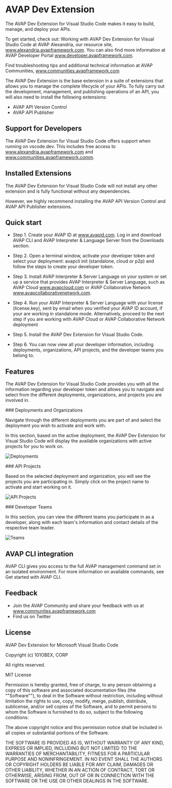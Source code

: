 # AVAP Dev Extension

The AVAP Dev Extension for Visual Studio Code makes it easy to build, manage, and deploy your APIs.

To get started, check out: Working with AVAP Dev Extension for Visual Studio Code at AVAP Alexandria, our resource site, www.alexandria.avapframework.com. You can also find more information at AVAP Developer Portal www.developer.avapframework.com.

Find troubleshooting tips and additional technical information at AVAP Communities, www.communities.avapframework.com

The AVAP Dev Extension is the base extension in a suite of extensions that allows you to manage the complete lifecycle of your APIs. To fully carry out the development, management, and publishing operations of an API, you will also need to install the following extensions:

- AVAP API Version Control
- AVAP API Publisher

## Support for Developers

The AVAP Dev Extension for Visual Studio Code offers support when running on vscode.dev. This includes free access to www.alexandria.avapframework.com and www.communities.avapframework.comm.

## Installed Extensions

The AVAP Dev Extension for Visual Studio Code will not install any other extension and is fully functional without any dependencies.

However, we highly recommend installing the AVAP API Version Control and AVAP API Publisher extensions.

## Quick start

- Step 1. Create your AVAP ID at www.avapid.com. Log in and download AVAP CLI and AVAP Interpreter & Language Server from the Downloads section.

- Step 2. Open a terminal window, activate your developer token and select your deployment: avapcli init (standalone, cloud or p2p) and follow the steps to create your developer token.

- Step 3. Install AVAP Interpreter & Server Language on your system or set up a service that provides AVAP Interpreter & Server Language, such as AVAP Cloud www.avapcloud.com or AVAP Collaborative Network www.avapcollaborativenetwork.com.

- Step 4. Run your AVAP Interpreter & Server Language with your license (license.key), sent by email when you verified your AVAP ID account, if your are working in standalone mode. Alternatively, proceed to the next step if you are working with AVAP Cloud or AVAP Collaborative Network deployment

- Step 5. Install the AVAP Dev Extension for Visual Studio Code.

- Step 6. You can now view all your developer information, including deployments, organizations, API projects, and the developer teams you belong to.

## Features

The AVAP Dev Extension for Visual Studio Code provides you with all the information regarding your developer token and allows you to navigate and select from the different deployments, organizations, and projects you are involved in.


### Deployments and Organizations


Navigate through the different deployments you are part of and select the deployment you wish to activate and work with.

In this section, based on the active deployment, the AVAP Dev Extension for Visual Studio Code will display the available organizations with active projects for you to work on.

![Deployments](https://developer.101obex.com/static_images/deployments.png)

### API Projects

Based on the selected deployment and organization, you will see the projects you are participating in. Simply click on the project name to activate and start working on it.

![API Projects](https://developer.101obex.com/static_images/teams.png)

### Developer Teams

In this section, you can view the different teams you participate in as a developer, along with each team's information and contact details of the respective team leader.

![Teams](https://developer.101obex.com/static_images/projects.png)

## AVAP CLI integration

AVAP CLI gives you access to the full AVAP management command set in an isolated environment. For more information on available commands, see Get started with AVAP CLI.

## Feedback

- Join the AVAP Community and share your feedback with us at www.communites.avapframework.com
- Find us on Twitter

## License

AVAP Dev Extension for Microsoft Visual Studio Code

Copyright (c) 101OBEX, CORP

All rights reserved.

MIT License

Permission is hereby granted, free of charge, to any person obtaining a copy of this software and associated documentation files (the ""Software""), to deal in the Software without restriction, including without limitation the rights to use, copy, modify, merge, publish, distribute, sublicense, and/or sell copies of the Software, and to permit persons to whom the Software is furnished to do so, subject to the following conditions:

The above copyright notice and this permission notice shall be included in all copies or substantial portions of the Software.

THE SOFTWARE IS PROVIDED AS IS, WITHOUT WARRANTY OF ANY KIND, EXPRESS OR IMPLIED, INCLUDING BUT NOT LIMITED TO THE WARRANTIES OF MERCHANTABILITY, FITNESS FOR A PARTICULAR PURPOSE AND NONINFRINGEMENT. IN NO EVENT SHALL THE AUTHORS OR COPYRIGHT HOLDERS BE LIABLE FOR ANY CLAIM, DAMAGES OR OTHER LIABILITY, WHETHER IN AN ACTION OF CONTRACT, TORT OR OTHERWISE, ARISING FROM, OUT OF OR IN CONNECTION WITH THE SOFTWARE OR THE USE OR OTHER DEALINGS IN THE SOFTWARE.
